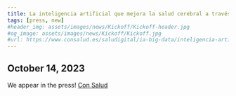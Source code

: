 ```yaml
---
title: La inteligencia artificial que mejora la salud cerebral a través de hábitos saludables
tags: [press, new]
#header_img: assets/images/news/Kickoff/Kickoff-header.jpg
#og_image: assets/images/news/Kickoff/Kickoff.jpg
#url: https://www.consalud.es/saludigital/ia-big-data/inteligencia-artificial-mejora-salud-cerebral-traves-habitos-saludables_135601_102.html
---
```


## October 14, 2023

We appear in the press!
[Con Salud](https://www.consalud.es/saludigital/ia-big-data/inteligencia-artificial-mejora-salud-cerebral-traves-habitos-saludables_135601_102.html)